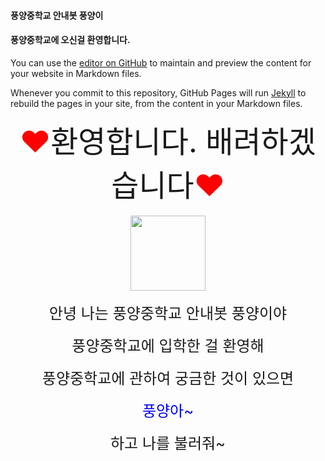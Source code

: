 #### 풍양중학교 안내봇 풍양이
#### 풍양중학교에 오신걸 환영합니다. 

You can use the [editor on GitHub](https://github.com/choims8987/pyhelper/edit/gh-pages/index.md) to maintain and preview the content for your website in Markdown files.

Whenever you commit to this repository, GitHub Pages will run [Jekyll](https://jekyllrb.com/) to rebuild the pages in your site, from the content in your Markdown files.



<center><font size=7><font color="red">♥</font>환영합니다. 배려하겠습니다<font color="red">♥</font></font></center>
<br>
<center><img src="https://user-images.githubusercontent.com/80456991/118447827-3163cc00-b72c-11eb-81dc-14e0351dd393.png" width=120></center>
<br>



<center><font size=5>안녕 나는 풍양중학교 안내봇 풍양이야 </font></center><br>
<center><font size=5> 풍양중학교에 입학한 걸 환영해</font></center><br>
  <center><font size=5> 풍양중학교에 관하여 궁금한 것이 있으면 </font></center><br>
    <center><font color=blue size=5> 풍양아~</font></center><br>
      <center><font size=5>하고 나를 불러줘~</font></center><br>


